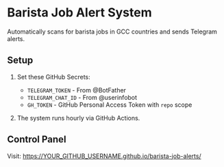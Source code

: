 # Barista Job Alert System

Automatically scans for barista jobs in GCC countries and sends Telegram alerts.

## Setup
1. Set these GitHub Secrets:
   - `TELEGRAM_TOKEN` - From @BotFather
   - `TELEGRAM_CHAT_ID` - From @userinfobot
   - `GH_TOKEN` - GitHub Personal Access Token with `repo` scope

2. The system runs hourly via GitHub Actions.

## Control Panel
Visit: https://YOUR_GITHUB_USERNAME.github.io/barista-job-alerts/
